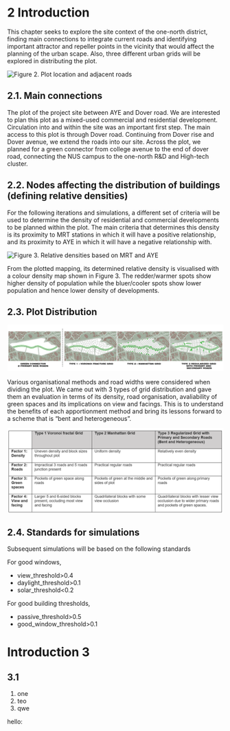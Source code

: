 # 2 Introduction

This chapter seeks to explore the site context of the one-north district, finding main connections to integrate current roads and identifying important attractor and repeller points in the vicinity that would affect the planning of the urban scape. Also, three different urban grids will be explored in distributing the plot.

![Figure 2. Plot location and adjacent roads](./imgs/site.png) 


## 2.1.	Main connections
The plot of the project site between AYE and Dover road. We are interested to plan this plot as a mixed-used commercial and residential development. Circulation into and within the site was an important first step. The main access to this plot is through Dover road. Continuing from Dover rise and Dover avenue, we extend the roads into our site. Across the plot, we planned for a green connector from college avenue to the end of dover road, connecting the NUS campus to the one-north R&D and High-tech cluster.

## 2.2.	Nodes affecting the distribution of buildings (defining relative densities)
For the following iterations and simulations, a different set of criteria will be used to determine the density of residential and commercial developments to be planned within the plot. The main criteria that determines this density is its proximity to MRT stations in which it will have a positive relationship, and its proximity to AYE in which it will have a negative relationship with. 

![Figure 3. Relative densities based on MRT and AYE](./imgs/comm_vs_resi_rd_density.png)

From the plotted mapping, its determined relative density is visualised with a colour density map shown in Figure 3. The redder/warmer spots show higher density of population while the bluer/cooler spots show lower population and hence lower density of developments.

## 2.3.	Plot Distribution

![Figure 4.Plot distribution options](./imgs/plot_types.png)

Various organisational methods and road widths were considered when dividing the plot. We came out with 3 types of grid distribution and gave them an evaluation in terms of its density, road organisation, avaliability of green spaces and its implications on view and facings. This is to understand the benefits of each apportionment method and bring its lessons forward to a scheme that is “bent and heterogeneous”.

![Figure 5.Comparison of plot distribution types](./imgs/grid_table.png)

## 2.4.	Standards for simulations

Subsequent simulations will be based on the following standards

For good windows, 
* view_threshold>0.4 
* daylight_threshold>0.1 
* solar_threshold<0.2 

For good building thresholds, 
* passive_threshold>0.5 
* good_window_threshold>0.1

# Introduction 3
## 3.1
1. one
2. teo
3. qwe

hello:
>
